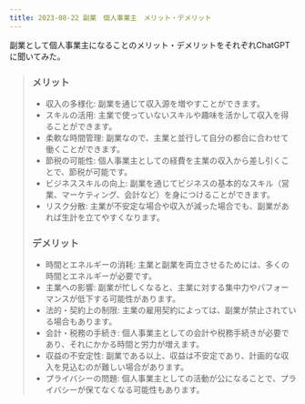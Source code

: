 ```yaml
---
title: 2023-08-22 副業　個人事業主　メリット・デメリット
---
```


副業として個人事業主になることのメリット・デメリットをそれぞれChatGPTに聞いてみた。

> ### メリット
> - 収入の多様化: 副業を通じて収入源を増やすことができます。
> - スキルの活用: 主業で使っていないスキルや趣味を活かして収入を得ることができます。
> - 柔軟な時間管理: 副業なので、主業と並行して自分の都合に合わせて働くことができます。
> - 節税の可能性: 個人事業主としての経費を主業の収入から差し引くことで、節税が可能です。
> - ビジネススキルの向上: 副業を通じてビジネスの基本的なスキル（営業、マーケティング、会計など）を身につけることができます。
> - リスク分散: 主業が不安定な場合や収入が減った場合でも、副業があれば生計を立てやすくなります。
>
> ### デメリット
> - 時間とエネルギーの消耗: 主業と副業を両立させるためには、多くの時間とエネルギーが必要です。
> - 主業への影響: 副業が忙しくなると、主業に対する集中力やパフォーマンスが低下する可能性があります。
> - 法的・契約上の制限: 主業の雇用契約によっては、副業が禁止されている場合もあります。
> - 会計・税務の手続き: 個人事業主としての会計や税務手続きが必要であり、それにかかる時間と労力が増えます。
> - 収益の不安定性: 副業である以上、収益は不安定であり、計画的な収入を見込むのが難しい場合があります。
> - プライバシーの問題: 個人事業主としての活動が公になることで、プライバシーが保てなくなる可能性もあります。
